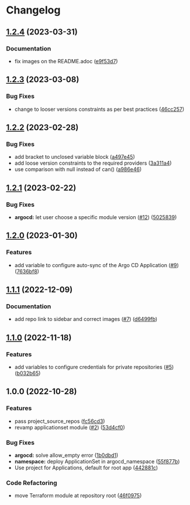 # Changelog

## [1.2.4](https://github.com/camptocamp/devops-stack-module-applicationset/compare/v1.2.3...v1.2.4) (2023-03-31)


### Documentation

* fix images on the README.adoc ([e9f53d7](https://github.com/camptocamp/devops-stack-module-applicationset/commit/e9f53d76f1a3c863399e7ca7afac23c97bcbe90b))

## [1.2.3](https://github.com/camptocamp/devops-stack-module-applicationset/compare/v1.2.2...v1.2.3) (2023-03-08)


### Bug Fixes

* change to looser versions constraints as per best practices ([46cc257](https://github.com/camptocamp/devops-stack-module-applicationset/commit/46cc257b1c77bfecfd5ef29a14a12d26a9183180))

## [1.2.2](https://github.com/camptocamp/devops-stack-module-applicationset/compare/v1.2.1...v1.2.2) (2023-02-28)


### Bug Fixes

* add bracket to unclosed variable block ([a497e45](https://github.com/camptocamp/devops-stack-module-applicationset/commit/a497e45cc165b65bf9023410f4f20e69305a6d38))
* add loose version constraints to the required providers ([3a311a4](https://github.com/camptocamp/devops-stack-module-applicationset/commit/3a311a424cc45e23eb07de7656193ae8b81466e6))
* use comparison with null instead of can() ([a986e46](https://github.com/camptocamp/devops-stack-module-applicationset/commit/a986e4655e5fa177e32c5e217c172451dac5eec8))

## [1.2.1](https://github.com/camptocamp/devops-stack-module-applicationset/compare/v1.2.0...v1.2.1) (2023-02-22)


### Bug Fixes

* **argocd:** let user choose a specific module version ([#12](https://github.com/camptocamp/devops-stack-module-applicationset/issues/12)) ([5025839](https://github.com/camptocamp/devops-stack-module-applicationset/commit/5025839a3a19f752c08423c837e8cbba80ca55cf))

## [1.2.0](https://github.com/camptocamp/devops-stack-module-applicationset/compare/v1.1.1...v1.2.0) (2023-01-30)


### Features

* add variable to configure auto-sync of the Argo CD Application ([#9](https://github.com/camptocamp/devops-stack-module-applicationset/issues/9)) ([7636bf8](https://github.com/camptocamp/devops-stack-module-applicationset/commit/7636bf8bb57c576cb0c0666e16694f36183eec1b))

## [1.1.1](https://github.com/camptocamp/devops-stack-module-applicationset/compare/v1.1.0...v1.1.1) (2022-12-09)


### Documentation

* add repo link to sidebar and correct images ([#7](https://github.com/camptocamp/devops-stack-module-applicationset/issues/7)) ([d6499fb](https://github.com/camptocamp/devops-stack-module-applicationset/commit/d6499fb2e8a601463a803e2380c453c4418238ae))

## [1.1.0](https://github.com/camptocamp/devops-stack-module-applicationset/compare/v1.0.0...v1.1.0) (2022-11-18)


### Features

* add variables to configure credentials for private repositories ([#5](https://github.com/camptocamp/devops-stack-module-applicationset/issues/5)) ([b032b65](https://github.com/camptocamp/devops-stack-module-applicationset/commit/b032b659b796e2e4d5c77c2521fe1a759a5c57f9))

## 1.0.0 (2022-10-28)


### Features

* pass project_source_repos ([fc56cd3](https://github.com/camptocamp/devops-stack-module-applicationset/commit/fc56cd366c2dc25447e67917a7c986f056aeb238))
* revamp applicationset module ([#2](https://github.com/camptocamp/devops-stack-module-applicationset/issues/2)) ([53d4cf0](https://github.com/camptocamp/devops-stack-module-applicationset/commit/53d4cf0daf4e377b64af3ad5599491210e320acf))


### Bug Fixes

* **argocd:** solve allow_empty error ([1b0dbd1](https://github.com/camptocamp/devops-stack-module-applicationset/commit/1b0dbd17100130cb2b56aae556a11a552deface2))
* **namespace:** deploy ApplicationSet in argocd_namespace ([55f877b](https://github.com/camptocamp/devops-stack-module-applicationset/commit/55f877bc6828a43fdaea4f034b5f9aac86e75303))
* Use project for Applications, default for root app ([442881c](https://github.com/camptocamp/devops-stack-module-applicationset/commit/442881ceee8136b4f87264f769ac4ab570d4b04e))


### Code Refactoring

* move Terraform module at repository root ([46f0975](https://github.com/camptocamp/devops-stack-module-applicationset/commit/46f097549e63f2b2631db349e54af6e574abae68))
